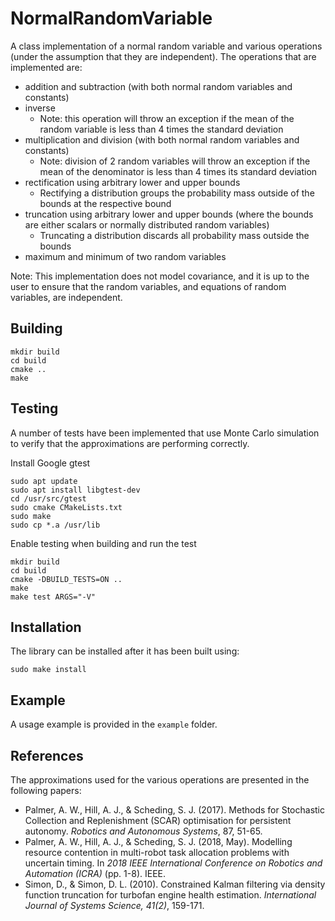 # NormalRandomVariable
A class implementation of a normal random variable and various operations (under the assumption that they are independent). The operations that are implemented are:

- addition and subtraction (with both normal random variables and constants)
- inverse
    - Note: this operation will throw an exception if the mean of the random variable is less than 4 times the standard deviation
- multiplication and division (with both normal random variables and constants)
    - Note: division of 2 random variables will throw an exception if the mean of the denominator is less than 4 times its standard deviation
- rectification using arbitrary lower and upper bounds
    - Rectifying a distribution groups the probability mass outside of the bounds at the respective bound
- truncation using arbitrary lower and upper bounds (where the bounds are either scalars or normally distributed random variables)
    - Truncating a distribution discards all probability mass outside the bounds
- maximum and minimum of two random variables

Note: This implementation does not model covariance, and it is up to the user to ensure that the random variables, and equations of random variables, are independent. 

## Building

    mkdir build
    cd build
    cmake ..
    make

## Testing

A number of tests have been implemented that use Monte Carlo simulation to verify that the approximations are performing correctly. 

Install Google gtest

    sudo apt update
    sudo apt install libgtest-dev
    cd /usr/src/gtest
    sudo cmake CMakeLists.txt
    sudo make
    sudo cp *.a /usr/lib

Enable testing when building and run the test

    mkdir build
    cd build
    cmake -DBUILD_TESTS=ON ..
    make
    make test ARGS="-V"

## Installation

The library can be installed after it has been built using:

    sudo make install

## Example

A usage example is provided in the `example` folder. 

## References

The approximations used for the various operations are presented in the following papers:

- Palmer, A. W., Hill, A. J., & Scheding, S. J. (2017). Methods for Stochastic Collection and Replenishment (SCAR) optimisation for persistent autonomy. _Robotics and Autonomous Systems_, 87, 51-65.
- Palmer, A. W., Hill, A. J., & Scheding, S. J. (2018, May). Modelling resource contention in multi-robot task allocation problems with uncertain timing. In _2018 IEEE International Conference on Robotics and Automation (ICRA)_ (pp. 1-8). IEEE.
- Simon, D., & Simon, D. L. (2010). Constrained Kalman filtering via density function truncation for turbofan engine health estimation. _International Journal of Systems Science, 41(2)_, 159-171.
